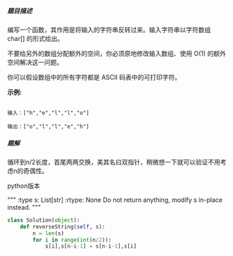 ##### 题目描述

编写一个函数，其作用是将输入的字符串反转过来。输入字符串以字符数组 char[] 的形式给出。

不要给另外的数组分配额外的空间，你必须原地修改输入数组、使用 O(1) 的额外空间解决这一问题。

你可以假设数组中的所有字符都是 ASCII 码表中的可打印字符。

**示例:**

```

输入：["h","e","l","l","o"]

输出：["o","l","l","e","h"]

```


##### 题解

循环到n/2长度，首尾两两交换，美其名曰双指针，稍微想一下就可以验证不用考虑n的奇偶性。



python版本

"""
:type s: List[str]
:rtype: None Do not return anything, modify s in-place instead.
"""
		
```python
class Solution(object):
    def reverseString(self, s):
        n = len(s)
        for i in range(int(n/2)):
            s[i],s[n-i-1] = s[n-i-1],s[i]
```




